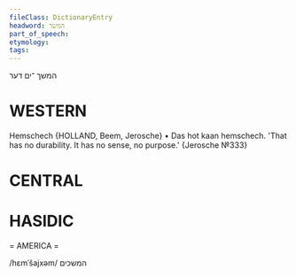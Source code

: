 ```yaml
---
fileClass: DictionaryEntry
headword: המשך
part_of_speech: 
etymology: 
tags: 
---
```

המשך
־ים
דער

WESTERN
========

Hemschech {HOLLAND, Beem, Jerosche}
	•	Das hot kaan hemschech. 'That has no durability. It has no sense, no purpose.' {Jerosche №333}

CENTRAL
========

HASIDIC
=======
= AMERICA = 

/hɛmˈšajxəm/ המשכים
